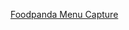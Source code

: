 [Foodpanda Menu Capture](javascript%3Avar%20products%20%3D%20document.getElementsByClassName(%26quot%3Bdish-name%20fn%20p-name%26quot%3B)%3B%09var%20prices%20%3D%20document.getElementsByClassName(%26quot%3Bprice-tags-container%26quot%3B)%3B%09%09var%20menu%20%3D%20%26quot%3B%26quot%3B%3B%09var%20i%20%3D%200%3B%09for%20(i%3D0%3B%20i%3C%20products.length%3B%20i%2B%2B)%20%7B%09%09var%20price%20%3D%20prices%5Bi%5D.innerText.replace(%26quot%3BNT%24%26quot%3B%2C%26quot%3B%26quot%3B)%3B%09%09var%20product%20%3D%20products%5Bi%5D.innerText%3B%09%09menu%20%2B%3D%20product%20%2B%26quot%3B%2C%26quot%3B%2B%20price%20%2B%20%26quot%3B%5Cr%5Cn%26quot%3B%3B%09%7D%3B%09document.body.innerHTML%20%3D%20'%3Cdiv%20class%3D%26quot%3Bmenu%26quot%3B%20style%3D%26quot%3Bbackground%3A%23000%3Bcolor%3A%2300c400%26quot%3B%3E%3C%2Fdiv%3E'%3B%09document.getElementsByClassName(%26quot%3Bmenu%26quot%3B)%5B0%5D.innerText%20%3D%20menu%3B%09var%20range%20%3D%20document.createRange()%3B%20%20%20%20range.selectNode(document.getElementsByClassName(%26quot%3Bmenu%26quot%3B)%5B0%5D)%3B%20%20%20%20window.getSelection().addRange(range)%3B%20%20%20%20document.execCommand(%26quot%3Bcopy%26quot%3B)%3B%09alert(%26quot%3Bmenu%20has%20been%20copied%20to%20clipboard%26quot%3B)%3B)